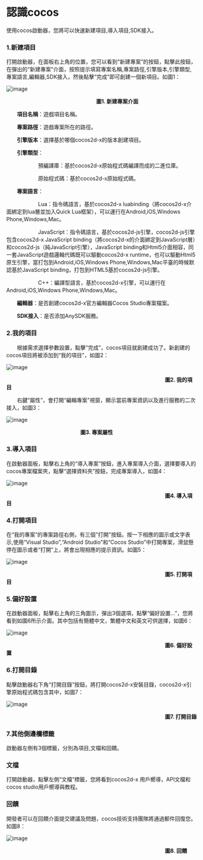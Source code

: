 # 認識cocos

使用cocos啟動器，您將可以快速新建項目,導入項目,SDK接入。

### 1.新建項目 ###

打開啟動器，在面板右上角的位置，您可以看到“新建專案”的按鈕，點擊此按鈕，在彈出的“新建專案”介面，按照提示填寫專案名稱,專案路徑,引擎版本,引擎類型,專案語言,編輯器,SDK接入，然後點擊“完成”即可創建一個新項目。如圖1：

![image](res_tw/image0001.png)

&emsp;&emsp;&emsp;&emsp;&emsp;&emsp;&emsp;&emsp;&emsp;&emsp;&emsp;&emsp;&emsp;&emsp;&emsp;&emsp;&emsp;**圖1. 新建專案介面**

&emsp;&emsp;**項目名稱**：遊戲項目名稱。

&emsp;&emsp;**專案路徑**：遊戲專案所在的路徑。

&emsp;&emsp;**引擎版本**：選擇基於哪個cocos2d-x的版本創建項目。

&emsp;&emsp;**引擎類型**：
         
&emsp;&emsp;&emsp;&emsp;&emsp;&emsp;預編譯庫：基於cocos2d-x原始程式碼編譯而成的二進位庫。

&emsp;&emsp;&emsp;&emsp;&emsp;&emsp;原始程式碼：基於cocos2d-x原始程式碼。

&emsp;&emsp;**專案語言**：

&emsp;&emsp;&emsp;&emsp;&emsp;&emsp;Lua：指令碼語言，基於cocos2d-x luabinding（將cocos2d-x介面綁定到lua層並加入Quick Lua框架），可以運行在Android,iOS,Windows Phone,Windows,Mac。

&emsp;&emsp;&emsp;&emsp;&emsp;&emsp;JavaScript：指令碼語言，基於cocos2d-js引擎，cocos2d-js引擎包含cocos2d-x JavaScript binding（將cocos2d-x的介面綁定到JavaScript層）和cocos2d-js（純JavaScript引擎），JavaScript binding和Html5介面相容，同一套JavaScript遊戲邏輯代碼既可以驅動cocos2d-x runtime，也可以驅動Html5原生引擎，當打包到Android,iOS,Windows Phone,Windows,Mac平臺的時候默認基於JavaScript binding，打包到HTML5基於cocos2d-js引擎。

&emsp;&emsp;&emsp;&emsp;&emsp;&emsp;C++：編譯型語言，基於cocos2d-x引擎，可以運行在Android,iOS,Windows Phone,Windows,Mac。

&emsp;&emsp;**編輯器**：是否創建cocos2d-x官方編輯器Cocos Studio專案檔案。

&emsp;&emsp;**SDK接入**：是否添加AnySDK服務。

### 2.我的項目 ###

&emsp;&emsp;根據需求選擇參數設置，點擊“完成”，cocos項目就創建成功了。新創建的cocos項目將被添加到“我的項目”，如圖2：

![image](res_tw/image0002.png)

&emsp;&emsp;&emsp;&emsp;&emsp;&emsp;&emsp;&emsp;&emsp;&emsp;&emsp;&emsp;&emsp;&emsp;&emsp;&emsp;&emsp;&emsp;&emsp;&emsp;&emsp;&emsp;&emsp;&emsp;&emsp;&emsp;&emsp;&emsp;&emsp;&emsp;**圖2. 我的項目** 

&emsp;&emsp;右鍵“屬性”，會打開“編輯專案”視窗，顯示當前專案資訊以及進行服務的二次接入，如圖3：


![image](res_tw/image0018.png)

&emsp;&emsp;&emsp;&emsp;&emsp;&emsp;&emsp;&emsp;&emsp;&emsp;&emsp;&emsp;&emsp;&emsp;**圖3. 專案屬性** 

### 3.導入項目 ###

在啟動器面板，點擊右上角的“導入專案”按鈕，進入專案導入介面，選擇要導入的cocos專案檔案夾，點擊“選擇資料夾”按鈕，完成專案導入，如圖4：
    
![image](res_tw/image0008.png)

&emsp;&emsp;&emsp;&emsp;&emsp;&emsp;&emsp;&emsp;&emsp;&emsp;&emsp;&emsp;&emsp;&emsp;&emsp;&emsp;&emsp;&emsp;&emsp;&emsp;&emsp;&emsp;&emsp;&emsp;&emsp;&emsp;&emsp;&emsp;&emsp;&emsp;**圖4. 導入項目** 

### 4.打開項目 ###
在“我的專案”的專案路徑右側，有三個"打開"按鈕。按一下相應的圖示或文字表示,使用“Visual Studio”,“Android Studio”和“Cocos Studio”中打開專案，滑鼠懸停在圖示或者“打開”上，將會出現相應的提示資訊。如圖5：

![image](res_tw/image0010.png)

&emsp;&emsp;&emsp;&emsp;&emsp;&emsp;&emsp;&emsp;&emsp;&emsp;&emsp;&emsp;&emsp;&emsp;&emsp;&emsp;&emsp;&emsp;&emsp;&emsp;&emsp;&emsp;&emsp;&emsp;&emsp;&emsp;&emsp;&emsp;&emsp;&emsp;**圖5. 打開項目** 

### 5.偏好設置 ###
在啟動器面板，點擊右上角的三角圖示，彈出3個選項，點擊“偏好設置...”，您將看到如圖6所示介面。其中包括有簡體中文，繁體中文和英文可供選擇，如圖6：

![image](res_tw/image0011.png)

&emsp;&emsp;&emsp;&emsp;&emsp;&emsp;&emsp;&emsp;&emsp;&emsp;&emsp;&emsp;&emsp;&emsp;&emsp;&emsp;&emsp;&emsp;&emsp;&emsp;&emsp;&emsp;&emsp;&emsp;&emsp;&emsp;&emsp;&emsp;&emsp;&emsp;**圖6. 偏好設置** 

### 6.打開目錄 ###

點擊啟動器右下角“打開目錄”按鈕，將打開cocos2d-x安裝目錄，cocos2d-x引擎原始程式碼包含其中，如圖7：

![image](res_tw/image0012.png)

&emsp;&emsp;&emsp;&emsp;&emsp;&emsp;&emsp;&emsp;&emsp;&emsp;&emsp;&emsp;&emsp;&emsp;&emsp;&emsp;&emsp;&emsp;&emsp;&emsp;&emsp;&emsp;&emsp;&emsp;&emsp;&emsp;&emsp;&emsp;&emsp;&emsp;**圖7. 打開目錄** 

### 7.其他側邊欄標籤 ###

啟動器左側有3個標籤，分別為項目,文檔和回饋。

### 文檔 ###

打開啟動器，點擊左側“文檔”標籤，您將看到cocos2d-x 用戶嚮導，API文檔和cocos studio用戶嚮導與教程。


### 回饋 ###

開發者可以在回饋介面提交建議及問題，cocos技術支持團隊將通過郵件回復您。如圖8：

![image](res_tw/image0017.png)

&emsp;&emsp;&emsp;&emsp;&emsp;&emsp;&emsp;&emsp;&emsp;&emsp;&emsp;&emsp;&emsp;&emsp;&emsp;&emsp;&emsp;&emsp;&emsp;&emsp;&emsp;&emsp;&emsp;&emsp;&emsp;&emsp;&emsp;&emsp;&emsp;&emsp;**圖8. 回饋**
